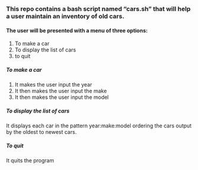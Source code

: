 ### This repo contains a bash script named “cars.sh” that will help a user maintain an inventory of old cars.

#### The user will be presented with a menu of three options:
 1. To make a car
 2. To display the list of cars
 3. to quit
##### To make a car
 1. It makes the user input the year
 2. It then makes the user input the make
 3. It then makes the user input the model
##### To display the list of cars
 It displays each car in the pattern year:make:model ordering the cars output by the oldest to newest cars.
##### To quit
 It quits the program
